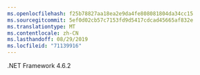 ```yaml
---
ms.openlocfilehash: f25b78827aa18ea2e9da4fe808081804da34cc15
ms.sourcegitcommit: 5ef0d02cb57c7153fd9d5417cdcad45665af832e
ms.translationtype: MT
ms.contentlocale: zh-CN
ms.lasthandoff: 08/29/2019
ms.locfileid: "71139916"
---
```

.NET Framework 4.6.2